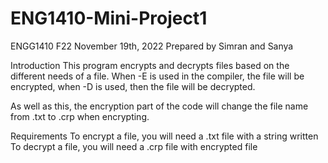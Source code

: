# ENG1410-Mini-Project1
ENGG1410 F22
November 19th, 2022
Prepared by Simran and Sanya

Introduction
This program encrypts and decrypts files based on the different
needs of a file.
When -E is used in the compiler, the file will be encrypted,
when -D is used, then the file will be decrypted.

As well as this, the encryption part of the code will change the file name from .txt to .crp when encrypting.

Requirements
To encrypt a file, you will need a .txt file with a string written
To decrypt a file, you will need a .crp file with encrypted file
